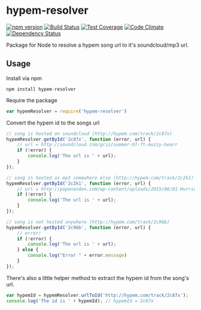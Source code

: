 # hypem-resolver

[![npm version](https://badge.fury.io/js/hypem-resolver.svg)](http://badge.fury.io/js/hypem-resolver)
[![Build Status](https://travis-ci.org/feedm3/hypem-resolver.svg)](https://travis-ci.org/feedm3/hypem-resolver)
[![Test Coverage](https://codeclimate.com/github/feedm3/hypem-resolver/badges/coverage.svg)](https://codeclimate.com/github/feedm3/hypem-resolver/coverage)
[![Code Climate](https://codeclimate.com/github/feedm3/hypem-resolver/badges/gpa.svg)](https://codeclimate.com/github/feedm3/hypem-resolver)
[![Dependency Status](https://david-dm.org/feedm3/hypem-resolver.svg)](https://david-dm.org/feedm3/hypem-resolver)

Package for Node to resolve a hypem song url to it's soundcloud/mp3 url.

## Usage
Install via npm

`npm install hypem-resolver`


Require the package

```js
var hypemResolver = require('hypem-resolver')
```


Convert the hypem id to the songs url

```js
// song is hosted on soundcloud (http://hypem.com/track/2c87x)
hypemResolver.getById('2c87x', function (error, url) {
    // url = http://soundcloud.com/griz/summer-97-ft-muzzy-bearr
    if (!error) {
        console.log('The url is ' + url);
    }
});

// song is hosted as mp3 somewhere else (http://hypem.com/track/2c2k1)
hypemResolver.getById('2c2k1', function (error, url) {
    // url = http://poponandon.com/wp-content/uploads/2015/06/01-Hurricane-Arty-Remix.mp3
    if (!error) {
        console.log('The url is ' + url);
    }
});

// song is not hosted anywhere (http://hypem.com/track/2c96b)
hypemResolver.getById('2c96b', function (error, url) {
    // error!
    if (!error) {
        console.log('The url is ' + url);
    } else {
        console.log("Error " + error.message)
    }
});
```

There's also a little helper method to extract the hypem id from the song's url.

```js
var hypemId = hypemResolver.urlToId('http://hypem.com/track/2c87x');
console.log('The id is ' + hypemId); // hypemId = 2c87x
```
